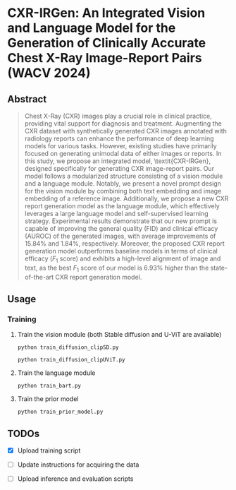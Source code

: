 # CXR-IRGen: An Integrated Vision and Language Model for the Generation of Clinically Accurate Chest X-Ray Image-Report Pairs (WACV 2024)

## Abstract
>Chest X-Ray (CXR) images play a crucial role in clinical practice, providing vital support for diagnosis and treatment. Augmenting the CXR dataset with synthetically generated CXR images annotated with radiology reports can enhance the performance of deep learning models for various tasks. However, existing studies have primarily focused on generating unimodal data of either images or reports. In this study, we propose an integrated model, \textit{CXR-IRGen}, designed specifically for generating CXR image-report pairs. Our model follows a modularized structure consisting of a vision module and a language module. Notably, we present a novel prompt design for the vision module by combining both text embedding and image embedding of a reference image. Additionally, we propose a new CXR report generation model as the language module, which effectively leverages a large language model and self-supervised learning strategy. Experimental results demonstrate that our new prompt is capable of improving the general quality (FID) and clinical efficacy (AUROC) of the generated images, with average improvements of 15.84\% and 1.84\%, respectively. Moreover, the proposed CXR report generation model outperforms baseline models in terms of clinical efficacy ($F_1$ score) and exhibits a high-level alignment of image and text, as the best $F_1$ score of our model is 6.93\% higher than the state-of-the-art CXR report generation model.

## Usage
### Training
1. Train the vision module (both Stable diffusion and U-ViT are available)

    `python train_diffusion_clipSD.py`
  
    `python train_diffusion_clipUViT.py`
  
2. Train the language module

    `python train_bart.py`

3. Train the prior model

    `python train_prior_model.py`

## TODOs
- [x] Upload training script

- [ ] Update instructions for acquiring the data

- [ ] Upload inference and evaluation scripts
